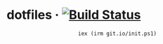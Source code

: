 # dotfiles · [![Build Status](https://dev.azure.com/kaltschmidmichael/dotfiles/_apis/build/status/DiXN.dotfiles?branchName=master)](https://dev.azure.com/kaltschmidmichael/dotfiles/_build/latest?definitionId=1&branchName=master)

<p align="center">
  <code>iex (irm git.io/init.ps1)</code>
</p>
